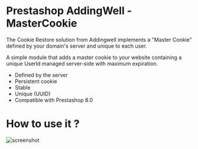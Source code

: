 # Prestashop AddingWell - MasterCookie

The Cookie Restore solution from Addingwell implements a "Master Cookie" defined by your domain's server and unique to each user.

A simple module that adds a master cookie to your website containing a unique UserId managed server-side with maximum expiration.

- Defined by the server
- Persistent cookie
- Stable
- Unique (UUID)
- Compatible with Prestashop 8.0

# How to use it ?

![screenshot](https://i.gyazo.com/affefb2dc7d0870cb8df58613baad7fb.png)
